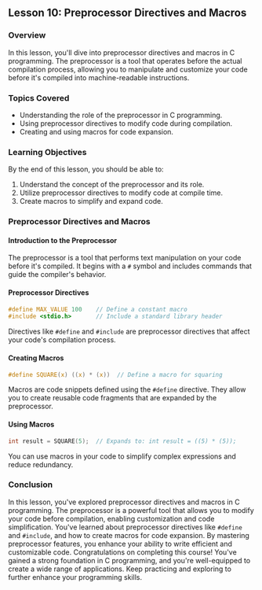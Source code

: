 ## Lesson 10: Preprocessor Directives and Macros

### Overview

In this lesson, you'll dive into preprocessor directives and macros in C programming. The preprocessor is a tool that operates before the actual compilation process, allowing you to manipulate and customize your code before it's compiled into machine-readable instructions.

### Topics Covered

- Understanding the role of the preprocessor in C programming.
- Using preprocessor directives to modify code during compilation.
- Creating and using macros for code expansion.

### Learning Objectives

By the end of this lesson, you should be able to:

1. Understand the concept of the preprocessor and its role.
2. Utilize preprocessor directives to modify code at compile time.
3. Create macros to simplify and expand code.

### Preprocessor Directives and Macros

#### Introduction to the Preprocessor

The preprocessor is a tool that performs text manipulation on your code before it's compiled. It begins with a `#` symbol and includes commands that guide the compiler's behavior.

#### Preprocessor Directives

```c
#define MAX_VALUE 100    // Define a constant macro
#include <stdio.h>       // Include a standard library header
```

Directives like `#define` and `#include` are preprocessor directives that affect your code's compilation process.

#### Creating Macros

```c
#define SQUARE(x) ((x) * (x))  // Define a macro for squaring
```

Macros are code snippets defined using the `#define` directive. They allow you to create reusable code fragments that are expanded by the preprocessor.

#### Using Macros

```c
int result = SQUARE(5);  // Expands to: int result = ((5) * (5));
```

You can use macros in your code to simplify complex expressions and reduce redundancy.

### Conclusion

In this lesson, you've explored preprocessor directives and macros in C programming. The preprocessor is a powerful tool that allows you to modify your code before compilation, enabling customization and code simplification. You've learned about preprocessor directives like `#define` and `#include`, and how to create macros for code expansion. By mastering preprocessor features, you enhance your ability to write efficient and customizable code. Congratulations on completing this course! You've gained a strong foundation in C programming, and you're well-equipped to create a wide range of applications. Keep practicing and exploring to further enhance your programming skills.